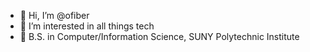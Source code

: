 - 👋 Hi, I’m @ofiber
- 👀 I’m interested in all things tech
- 🌱 B.S. in Computer/Information Science, SUNY Polytechnic Institute

<!---
ofiber/ofiber is a ✨ special ✨ repository because its `README.md` (this file) appears on your GitHub profile.
You can click the Preview link to take a look at your changes.
--->

